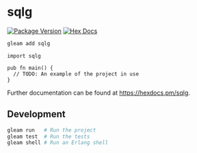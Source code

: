 # sqlg

[![Package Version](https://img.shields.io/hexpm/v/sqlg)](https://hex.pm/packages/sqlg)
[![Hex Docs](https://img.shields.io/badge/hex-docs-ffaff3)](https://hexdocs.pm/sqlg/)

```sh
gleam add sqlg
```
```gleam
import sqlg

pub fn main() {
  // TODO: An example of the project in use
}
```

Further documentation can be found at <https://hexdocs.pm/sqlg>.

## Development

```sh
gleam run   # Run the project
gleam test  # Run the tests
gleam shell # Run an Erlang shell
```
